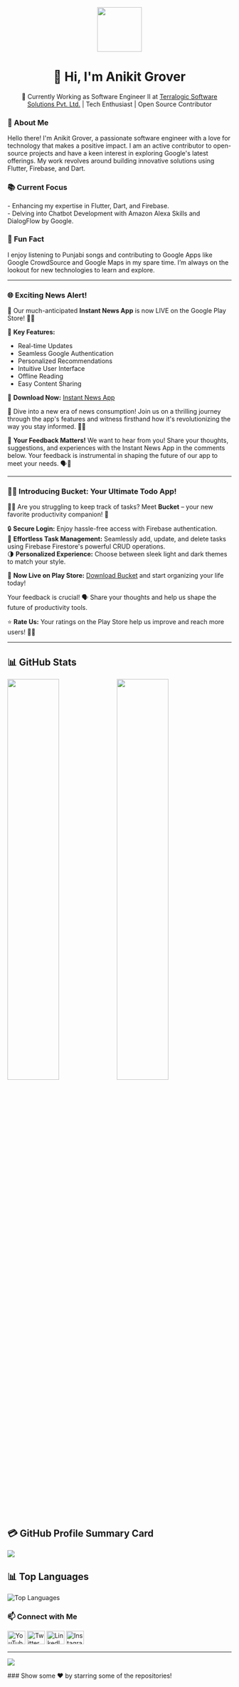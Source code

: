 <!-- Welcome Section -->
<p align="center">
  <img src="https://raw.githubusercontent.com/iampavangandhi/iampavangandhi/master/gifs/Hi.gif" width="100px">
</p>

<h1 align="center">👋 Hi, I'm Anikit Grover</h1>

<!-- Work and Learning Section -->
<p align="center"> 🚀 Currently Working as Software Engineer II at <a href="https://www.terralogic.com/">Terralogic Software Solutions Pvt. Ltd.</a> | Tech Enthusiast | Open Source Contributor </p>

<!-- About Me Section -->
<h3>🌟 About Me</h3>
<p>
  Hello there! I'm Anikit Grover, a passionate software engineer with a love for technology that makes a positive impact. I am an active contributor to open-source projects and have a keen interest in exploring Google's latest offerings. My work revolves around building innovative solutions using Flutter, Firebase, and Dart.
</p>

<!-- Current Focus Section -->
<h3>📚 Current Focus</h3>
<p>
  - Enhancing my expertise in Flutter, Dart, and Firebase.<br>
  - Delving into Chatbot Development with Amazon Alexa Skills and DialogFlow by Google.
</p>

<!-- Fun Fact Section -->
<h3>🎉 Fun Fact</h3>
<p> I enjoy listening to Punjabi songs and contributing to Google Apps like Google CrowdSource and Google Maps in my spare time. I’m always on the lookout for new technologies to learn and explore.</p>

---

<!-- Exciting News Section -->
<h3>🌐 Exciting News Alert!</h3>

<p>🚀 Our much-anticipated <b>Instant News App</b> is now LIVE on the Google Play Store! 📱📰</p>

🌟 **Key Features:**
- Real-time Updates
- Seamless Google Authentication
- Personalized Recommendations
- Intuitive User Interface
- Offline Reading
- Easy Content Sharing

📲 **Download Now:** [Instant News App](https://lnkd.in/giGh72Zy)

🎥 Dive into a new era of news consumption! Join us on a thrilling journey through the app's features and witness firsthand how it's revolutionizing the way you stay informed. 🚀✨

🤝 **Your Feedback Matters!** We want to hear from you! Share your thoughts, suggestions, and experiences with the Instant News App in the comments below. Your feedback is instrumental in shaping the future of our app to meet your needs. 🗣️💬

---

<h3>🚀✨ Introducing Bucket: Your Ultimate Todo App!</h3>

<p>📱✨ Are you struggling to keep track of tasks? Meet <b>Bucket</b> – your new favorite productivity companion! 📝</p>

🔒 **Secure Login:** Enjoy hassle-free access with Firebase authentication.<br>
🔄 **Effortless Task Management:** Seamlessly add, update, and delete tasks using Firebase Firestore's powerful CRUD operations.<br>
🌗 **Personalized Experience:** Choose between sleek light and dark themes to match your style.<br>

🎉 **Now Live on Play Store:** [Download Bucket](https://lnkd.in/g_QMdF-J) and start organizing your life today!

Your feedback is crucial! 🗣️ Share your thoughts and help us shape the future of productivity tools.

⭐ **Rate Us:** Your ratings on the Play Store help us improve and reach more users! 🌟📲

---

## 📊 GitHub Stats

<p align="left">
	<img width="48%" src="https://github-readme-stats.vercel.app/api?username=AnikitDeveloper96&show_icons=true&theme=vue" />
	<img width="48%" src="https://github-readme-streak-stats.herokuapp.com/?user=AnikitDeveloper96&theme=vue" />
</p>

## 💳 GitHub Profile Summary Card
<p align="left">
  <img src="https://github-profile-summary-cards.vercel.app/api/cards/profile-details?username=AnikitDeveloper96&theme=vue"/>
</p>

## 📊 Top Languages
<p align="left">
  <img src="https://github-readme-stats.vercel.app/api/top-langs/?username=AnikitDeveloper96" alt="Top Languages">
</p>

<!-- Connect with Me Section -->
<h3>📫 Connect with Me</h3>
<p align="left">
  <a href="https://www.youtube.com/channel/UCzwhPwhZJ5kZuKxHPQipOKw"><img src="https://raw.githubusercontent.com/rahuldkjain/github-profile-readme-generator/master/src/images/icons/Social/youtube.svg" alt="YouTube" height="30" width="40"></a>
  <a href="https://twitter.com/anikitgrover96"><img src="https://raw.githubusercontent.com/rahuldkjain/github-profile-readme-generator/master/src/images/icons/Social/twitter.svg" alt="Twitter" height="30" width="40"></a>
  <a href="https://www.linkedin.com/in/anikit-grover/"><img src="https://raw.githubusercontent.com/rahuldkjain/github-profile-readme-generator/master/src/images/icons/Social/linked-in-alt.svg" alt="LinkedIn" height="30" width="40"></a>
  <a href="https://www.instagram.com/iamanikitgroveroffical/?utm_source=qr&igshid=OGIxMTE0OTdkZA%3D%3D"><img src="https://raw.githubusercontent.com/rahuldkjain/github-profile-readme-generator/master/src/images/icons/Social/instagram.svg" alt="Instagram" height="30" width="40"></a>
</p>

---

[![](https://visitcount.itsvg.in/api?id=AnikitDeveloper96&icon=0&color=1)](https://visitcount.itsvg.in)

<div align="left">
  ### Show some ❤️ by starring some of the repositories!
</div>
